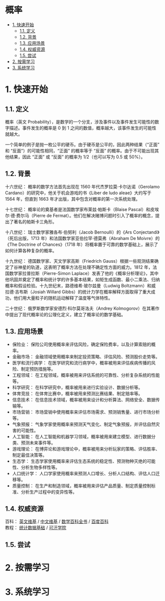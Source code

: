 # 概率<!-- omit in toc -->

- [1. 快速开始](#1-快速开始)
  - [1.1. 定义](#11-定义)
  - [1.2. 背景](#12-背景)
  - [1.3. 应用场景](#13-应用场景)
  - [1.4. 权威资源](#14-权威资源)
  - [1.5. 尝试](#15-尝试)
- [2. 按需学习](#2-按需学习)
- [3. 系统学习](#3-系统学习)

# 1. 快速开始

## 1.1. 定义

概率（英文 Probability），是数学的一个分支，涉及事件以及事件发生可能性的数字描述。事件发生的概率是 0 到 1 之间的数值，概率越大，该事件发生的可能性就越大。

一个简单的例子是抛一枚公平的硬币。由于硬币是公平的，因此两种结果（“正面” 和 “反面”）的可能性相同，“正面” 的概率等于 “反面” 的概率。由于不可能出现其他结果，因此 “正面” 或 “反面” 的概率为 1/2（也可以写为 0.5 或 50%）。

## 1.2. 背景

十六世纪： 概率的数学方法首先出现在 1560 年代杰罗拉莫·卡尔达诺（Gerolamo Cardano）的研究中，他关于机会游戏的书《Liber de ludo aleae》大约写于 1564 年，但直到 1663 年才出版，其中包含对概率的第一次系统处理。

十七世纪： 概率论的奠基者是法国数学家布莱兹·帕斯卡（Blaise Pascal）和皮埃尔·德·费尔马（Pierre de Fermat）。他们在解决赌博问题时引入了概率的概念，提出了著名的帕斯卡三角形。

十八世纪： 瑞士数学家雅各布·伯努利（Jacob Bernoulli）的《Ars Conjectandi》（死后出版，1713 年）和法国数学家亚伯拉罕·德莫弗（Abraham De Moivre）的《The Doctrine of Chances》（1718 年）将概率置于可靠的数学基础上，展示了如何计算各种复杂的概率。

十九世纪： 德国数学家、天文学家高斯（Friedrich Gauss）根据一些观测结果确定了谷神星的轨道，这表明了概率方法在处理不确定性方面的威力。1812 年，法国数学家拉普拉斯（Pierre-Simon Laplace）发表了他的《概率分析理论》，其中他巩固并奠定了概率和统计学的许多基本结果，如矩生成函数、最小二乘法、归纳概率和假设检验。十九世纪末，路德维希·玻尔兹曼（Ludwig Boltzmann）和威拉德·吉布斯（Josiah Willard Gibbs）的统计力学在概率解释方面取得了重大成功，他们用大量粒子的随机运动解释了温度等气体特性。

二十世纪： 俄罗斯数学家安德烈·科尔莫哥洛夫（Andrey Kolmogorov）在其著作中提出了现代概率论的公理化定义，建立了概率论的数学基础。

## 1.3. 应用场景

-   保险业： 保险公司使用概率来评估风险，确定保险费率，以及计算索赔的概率。
-   金融市场： 金融领域使用概率来制定投资策略、评估风险、预测股价走势等。
-   医学和流行病学： 在医学研究和流行病学中，概率被用来评估疾病传播的风险、制定预防措施等。
-   工程领域： 在工程领域，概率被用来评估系统的可靠性、分析复杂系统的性能等。
-   科学研究： 在科学研究中，概率被用来进行实验设计、数据分析等。
-   体育竞技： 在体育比赛中，概率被用来预测比赛结果、制定赔率等。
-   信息技术： 在信息技术领域，概率被用来设计和分析算法、网络安全、数据传输等。
-   市场营销： 市场营销中使用概率来评估市场需求、预测销售量、进行市场分析等。
-   气象预报： 气象学家使用概率来预测天气变化、制定气象预报，并评估自然灾害的可能性。
-   人工智能： 在人工智能和机器学习领域，概率被用来建立模型、进行数据分类、预测未来事件等。
-   游戏理论： 在博弈论和游戏理论中，概率被用来分析玩家的策略、评估胜率、制定最佳决策等。
-   生态学： 生态学家使用概率来评估生态系统的稳定性、预测物种灭绝的可能性、分析生物多样性等。
-   人口统计学： 人口学家使用概率来预测人口增长、分析人口结构、评估人口迁移等。
-   质量控制： 在生产和制造领域，概率被用来评估产品质量、制定质量控制标准、分析生产过程中的变异性等。

## 1.4. 权威资源

百科： [英文维基](https://en.wikipedia.org/wiki/Probability) / [中文维基](https://zh.wikipedia.org/wiki/概率) / [数学百科全书](https://encyclopediaofmath.org/wiki/Probability) / [百度百科](https://baike.baidu.com/item/概率/828845)  
教程： [统计数据基础](https://www.youtube.com/playlist?list=PLblh5JKOoLUK0FLuzwntyYI10UQFUhsY9) / [可汗学院](https://www.khanacademy.org/math/statistics-probability)

## 1.5. 尝试

# 2. 按需学习

# 3. 系统学习
